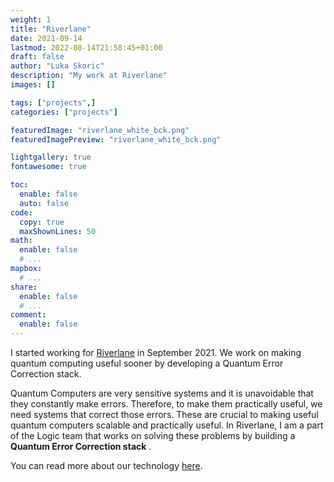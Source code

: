 ```yaml
---
weight: 1
title: "Riverlane"
date: 2021-09-14
lastmod: 2022-08-14T21:58:45+01:00
draft: false
author: "Luka Skoric"
description: "My work at Riverlane"
images: []

tags: ["projects",]
categories: ["projects"]

featuredImage: "riverlane_white_bck.png"
featuredImagePreview: "riverlane_white_bck.png"

lightgallery: true
fontawesome: true

toc:
  enable: false
  auto: false
code:
  copy: true
  maxShownLines: 50
math:
  enable: false
  # ...
mapbox:
  # ...
share:
  enable: false
  # ...
comment:
  enable: false
---
```


I started working for
[Riverlane](https://riverlane.com/) in September 2021. We work on making quantum computing useful
sooner by developing a Quantum Error Correction stack.


Quantum Computers are very sensitive systems and it is
unavoidable that they constantly make errors. Therefore, to make
them practically useful, we need systems that
correct those errors. These are crucial to making useful quantum
computers scalable and practically useful. In Riverlane, I am a
part of the Logic team that works on solving these problems by
building a **Quantum Error Correction stack** .

You can read more about our technology [here](https://www.riverlane.com/technology/).
